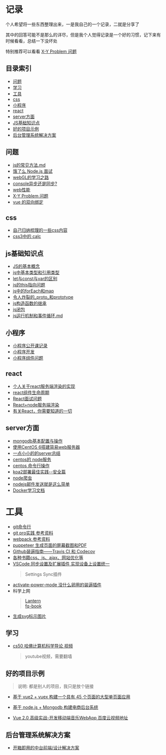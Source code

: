 # 记录

  个人希望将一些东西整理出来，一是我自己的一个记录，二就是分享了

  其中的回答可能不是那么的详尽，但是我个人觉得记录是一个好的习惯，记下来有时候看看，总结一下没坏处

  特别推荐可以看看 [X-Y Problem 问题](https://coolshell.cn/articles/10804.html)

## 目录索引

- [问题](#问题)
- [学习](#学习)
- [工具](#工具)
- [css](#css)
- [小程序](#小程序)
- [react](#react)
- [server方面](#server方面)
- [JS基础知识点](#js基础知识点)
- [好的项目示例](#好的项目示例)
- [后台管理系统解决方案](#后台管理系统解决方案)


## 问题
* [js的常见方法.md](./js/js的常见方法.md)
* [饿了么 Node.js 面试](https://github.com/ElemeFE/node-interview/tree/master/sections/zh-cn)
* [webGL的学习之路](https://blog.csdn.net/column/details/webgl.html?&page=2)
* [console异步还是同步?](https://blog.csdn.net/tingyugetc11/article/details/77569010)
* [web性能](https://github.com/laoqiren/web-performance)
* [X-Y Problem 问题](https://coolshell.cn/articles/10804.html)
* [vue 的双向绑定](https://www.cnblogs.com/kidney/p/6052935.html?utm_source=gold_browser_extension)

## css
* [自己归纳梳理的一些css内容](./css/README.md)
* [css3中的 calc](https://blog.csdn.net/xianyu410725/article/details/53464834)

## js基础知识点
* [JS的基本概念](./js/真正弄懂JS.md)
* [js中基本类型和引用类型](./js/js中基本类型和引用类型.md)
* [let与const与var的区别](./js/let与const与var.md)
* [js的this指向问题](./js/js中this的指向问题.md)
* [js中的forEach和map](./js/js中for和map和forEach.md)
* [令人炸裂的_proto_和prototype](./js/令人炸裂的_proto_和prototype.md)
* [js构造函数的继承](./js/js构造函数的继承.md)
* [js闭包](./js/闭包.md)
* [js运行机制和事件循环.md](./js/js运行机制和事件循环.md)

## 小程序
* [小程序公开课记录](./other/小程序公开课记录.md)
* [小程序开发](./other/小程序开发.md)
* [小程序组件问题](./other/小程序组件问题.md)

## react 
* [个人关于react服务端渲染的实现](https://github.com/HerryLo/react-nodeRender)
* [react组件生命周期](./frame/react生命周期.md)
* [React面试问题](./frame/React问题.md)
* [React+node服务端渲染](https://segmentfault.com/a/1190000003735257)
* [有关React，你需要知道的一切](https://hateonion.github.io/react-bits-CN/)

## server方面
* [mongodb基本配置与操作](./server/mongodb基本配置与操作.md)
* [使用CentOS 6搭建简易web服务器](./server/使用centos6搭建简易web服务.md)
* [一点小小的的server总结](https://github.com/HerryLo/Knowledge/tree/master/server)
* [centos的 node服务](./server/centos配置node服务.md)
* [centos 命令行操作](./server/CentOS6命令行.md)
* [koa2部署最佳实践--安全篇](https://cnodejs.org/topic/5a41c3829807389a1809f6e0)
* [node爬虫](https://github.com/HerryLo/JavascriptCode/tree/master/node_reptile)
* [nodejs邮件发送就是这么简单](https://cnodejs.org/topic/572021b2fa48138c41110e4f)
* [Docker学习文档](https://github.com/yeasy/docker_practice)

# 工具
* [git命令行](./other/git.md)
* [git pro实践 参考资料](http://iissnan.com/progit/)
* [webpack 参考资料](https://doc.webpack-china.org/concepts/)
* [puppeteer 生成页面的屏幕截图和PDF](https://pptr.dev/)
* [Github装逼指南——Travis CI 和 Codecov](https://segmentfault.com/a/1190000004415437)
* [各种书籍css、js、ajax、网站优化等](http://www.linqing07.com/book.html)
* [VSCode 同步设置及扩展插件 实现设备上设置统一](https://www.cnblogs.com/kenz520/p/7416836.html)
  > Settings Sync插件
* [activate-power-mode 没什么卵用的装逼插件](https://atom.io/packages/activate-power-mode)
* 科学上网
  > [Lantern](https://github.com/getlantern/lantern)  
  > [fq-book](https://github.com/loremwalker/fq-book)
* [生成svg标示图片](https://shields.io/#/)

## 学习
- [cs50 哈佛计算机科学导论 视频](https://www.youtube.com/channel/UCcabW7890RKJzL968QWEykA)
  > youtube视频，需要翻墙

## 好的项目示例
> 说明: 都是别人的项目，我只是放个链接

* [基于 vue2 + vuex 构建一个具有 45 个页面的大型单页面应用][30]
* [基于 node.js + Mongodb 构建电商后台系统][31]
* [Vue 2.0 高级实战-开发移动端音乐WebApp 百度云视频地址][32]

  [30]: https://github.com/bailicangdu/vue2-elm
  [31]: https://github.com/bailicangdu/node-elm
  [32]: https://pan.baidu.com/s/1geQIWHt?qq-pf-to=pcqq.group&errno=0&errmsg=Auth%20Login%20Sucess&&bduss=&ssnerror=0#list/path=%2FVue%202.0%20%E9%AB%98%E7%BA%A7%E5%AE%9E%E6%88%98-%E5%BC%80%E5%8F%91%E7%A7%BB%E5%8A%A8%E7%AB%AF%E9%9F%B3%E4%B9%90WebApp

## 后台管理系统解决方案
* [开箱即用的中台前端/设计解决方案](https://pro.ant.design/)
